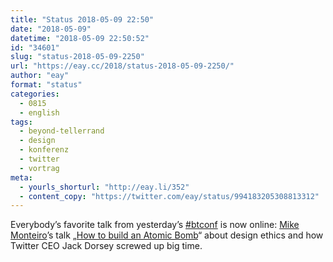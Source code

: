 ```yaml
---
title: "Status 2018-05-09 22:50"
date: "2018-05-09"
datetime: "2018-05-09 22:50:52"
id: "34601"
slug: "status-2018-05-09-2250"
url: "https://eay.cc/2018/status-2018-05-09-2250/"
author: "eay"
format: "status"
categories:
  - 0815
  - english
tags:
  - beyond-tellerrand
  - design
  - konferenz
  - twitter
  - vortrag
meta:
  - yourls_shorturl: "http://eay.li/352"
  - content_copy: "https://twitter.com/eay/status/994183205308813312"
---
```


Everybody’s favorite talk from yesterday’s [#btconf](https://beyondtellerrand.com/events/duesseldorf-2018) is now online: [Mike Monteiro](https://twitter.com/monteiro)’s talk „[How to build an Atomic Bomb](https://vimeo.com/268704084)“ about design ethics and how Twitter CEO Jack Dorsey screwed up big time.
